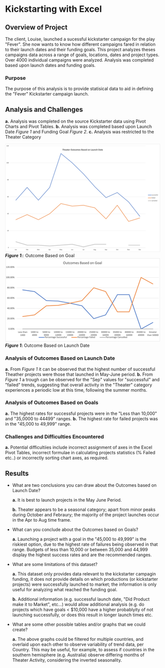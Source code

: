 # Kickstarting with Excel

## **Overview of Project**

The client, Louise, launched a sucessful kickstarter campaign for the play "Fever". She now wants to know how different campaigns fared in relation to their launch dates and their funding goals. This project analyzes theses campaigns data across a range of goals, locations, dates and project types. Over 4000 individual campaigns were analyzed. Analysis was completed based upon launch dates and funding goals.

### **Purpose**

The purpose of this analysis is to provide statisical data to aid in defining the "Fever" Kickstarter campaign launch.

## **Analysis and Challenges**

**a.** Analysis was completed on the source Kickstarter data using Pivot Charts and Pivot Tables.
**b.** Analysis was completed based upon Launch Date *Figure 1* and Funding Goal *Figure 2*.
**c.** Analysis was restricted to the Theater Category

![Figure 1](https://github.com/CR-HSDC/Kickstarter-analysis/blob/main/resources/Theater_Outcomes_vs_Launch.png)
**_Figure 1_:**: Outcome Based on Goal
![Figure 2](https://github.com/CR-HSDC/Kickstarter-analysis/blob/main/resources/Outcomes_vs_Goals.png)
**_Figure 1_:** Outcome Based on Launch Date


### **Analysis of Outcomes Based on Launch Date**

**a.** From *Figure 1* it can be observed that the highest number of successful Theather projects were those that launched in May-June period.
**b.** From *Figure 1* a trough can be observed for the "Sep" values for "successful" and "failed" trends, suggesting that overall activity in the "Theater" category experiences a periodic low at this time, following the summer months.

### **Analysis of Outcomes Based on Goals**

**a.** The highest rates for successful projects were in the "Less than 10,000" and "35,0000 to 44499" ranges.
**b.** The highest rate for failed projects was in the "45,000 to 49,999" range.


### **Challenges and Difficulties Encountered**

**a.** Potential difficultiies include incorrect assignment of axes in the Excel Pivot Tables, incorrect formulae in calculating projects statistics (% Failed etc..) or incorrectly sorting chart axes, as required.


## **Results**

- What are two conclusions you can draw about the Outcomes based on Launch Date?

    **a.** It is best to launch projects in the May June Period.

    **b.** Theater appears to be a seasonal category; apart from minor peaks during October and Febraury; the majority of the project launches occur in the Apr to Aug time frame.

- What can you conclude about the Outcomes based on Goals?

    **a.** Launching a project with  a goal in the "45,000 to 49,999" is the riskiest option, due to the highest rate of failures being observed in that range. Budgets of less than 10,000 or between 35,000 and 44,999 display the highest success rates and are the recommended ranges.


- What are some limitations of this dataset?

    **a.** This dataset only provides data relevant to the kickstarter campagin funding, it does not provide details on which productions (or kickstarter projects) were successfully launched to market; the information is only useful for analyzing what reached the funding goal.

    **b.** Additional information (e.g. successful launch date, "Did Product make it to Market", etc...) would allow additional analysis (e.g. do projects which have goals < $10,000 have a higher probablyity of not launching successfully, or does this result in longer launch times etc.



- What are some other possible tables and/or graphs that we could create?

    **a.** The above graphs could be filtered for multiple countries, and overlaid upon each other to observe variability of trend data, per Country. This may be useful, for example, to assess if countries in the southern hemisphere (e.g. Australia) observe differing months of Theater Activity, considering the inverted seasonality.


